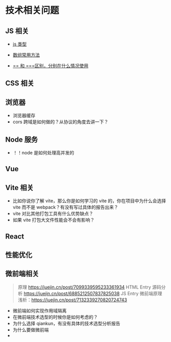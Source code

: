 # 技术相关问题

## JS 相关

- [js 类型](./js/1.md)

- [数组常用方法](./js/arr.md)
- [== 和 ===区别，分别在什么情况使用](./js/1.md)

## CSS 相关

## 浏览器

- 浏览器缓存
- cors 跨域是如何做的？从协议的角度去讲一下？

## Node 服务

- ！！node 是如何处理高并发的

## Vue

## Vite 相关

- 比如你说你了解 vite，那么你是如何学习的 vite 的，你在项目中为什么会选择 vite 而不是 webpack？有没有写过具体的报告出来？
- vite 对比其他打包工具有什么优势缺点？
- 如果 vite 打包大文件性能会不会有影响？

## React

## 性能优化

## 微前端相关

> 原理 https://juejin.cn/post/7099339595233361934
> HTML Entry 源码分析 https://juejin.cn/post/6885212507837825038
> JS Entry
> 微前端原理浅析：https://juejin.cn/post/7132339270820724743

- 微前端如何实现作用域隔离
- 在微前端技术选型的时候你是如何考虑的？
- 为什么选择 qiankun，有没有具体的技术选型分析报告
- 为什么要做微前端
-
